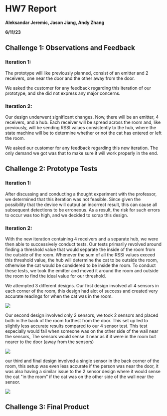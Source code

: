 # HW7 Report

**Aleksandar Jeremic, Jason Jiang, Andy Zhang**

**6/11/23**

## Challenge 1: Observations and Feedback

### Iteration 1:
The prototype will like previously planned, consist of an emitter and 2 receivers, one near the door and the other away from the door.

We asked the customer for any feedback regarding this iteration of our prototype, and she did not express any major concerns. 

### Iteration 2:
Our design underwent significant changes. Now, there will be an emitter, 4 receivers, and a hub. Each receiver will be spread across the room and, like previously, will be sending RSSI values consistently to the hub, where the state machine will be to determine whether or not the cat has entered or left the room.

We asked our customer for any feedback regarding this new iteration. The only demand we got was that to make sure it will work properly in the end.

## Challenge 2: Prototype Tests

### Iteration 1:
After discussing and conducting a thought experiment with the professor, we determined that this iteration was not feasible. Since given the possibility that the device will output an incorrect result, this can cause all subsequent detections to be erroneous. As a result, the risk for such errors to occur was too high, and we decided to scrap this design.

### Iteration 2:
With the new iteration containing 4 receivers and a separate hub, we were then able to successively conduct tests. 
Our tests primarily revolved around finding a threshold value that would separate the inside of the room from the outside of the room. 
Whenever the sum of all the RSSI values exceed this threshold value, the hub will determine the cat to be outside the room, otherwise the cat would be considered to be inside the room. 
To conduct these tests, we took the emitter and moved it around the room and outside the room to find the ideal value for our threshold.

We attempted 3 different designs. Our first design involved all 4 sensors in each corner of the room, this design had alot of success and created very accurate readings for when the cat was in the room.

![](https://github.com/UCSD-ECE16/ece16-sp23-team-cat-tracker/blob/main/HW7/Documentation/Gifs/4sensor.jpg)


Our second design involved only 2 sensors, we took 2 sensors and placed both in the back of the room furthest from the door.
This set up led to slightly less accurate results compared to our 4 sensor test. This test especially would fail when someone was on the other side of the wall near the sensors,
The sensors would sense it near as if it were in the room but nearer to the door (away from the sensors)

![](https://github.com/UCSD-ECE16/ece16-sp23-team-cat-tracker/blob/main/HW7/Documentation/Gifs/2sensor.jpg)


our third and final design involved a single sensor in the back corner of the room, this setup was even less accurate if the person was near the door,
it was also having a similar issue to the 2 sensor design where it would sense the cat "in the room" if the cat was on the other side of the wall near the sensor.

![](https://github.com/UCSD-ECE16/ece16-sp23-team-cat-tracker/blob/main/HW7/Documentation/Gifs/1sensor.jpg)



## Challenge 3: Final Product

